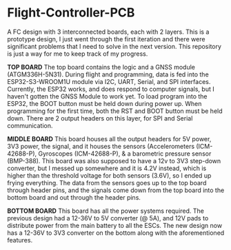 # Flight-Controller-PCB
A FC design with 3 interconnected boards, each with 2 layers. This is a prototype design, I just went through the first iteration and there were significant problems that I need to solve in the next version. This repository is just a way for me to keep track of my progress.

**TOP BOARD**
The top board contains the logic and a GNSS module (ATGM336H-5N31). During flight and programming, data is fed into the ESP32-S3-WROOM1U module via I2C, UART, Serial, and SPI interfaces. Currently, the ESP32 works, and does respond to computer signals, but I haven't gotten the GNSS Module to work yet. To load program into the ESP32, the BOOT button must be held down during power up. When programming for the first time, both the RST and BOOT button must be held down. There are 2 output headers on this layer, for SPI and Serial communication.

**MIDDLE BOARD**
This board houses all the output headers for 5V power, 3V3 power, the signal, and it houses the sensors (Accelerometers (ICM-42688-P), Gyroscopes (ICM-42688-P), & a barometric pressure sensor (BMP-388). This board was also supposed to have a 12v to 3V3 step-down converter, but I messed up somewhere and it is 4.2V instead, which is higher than the threshold voltage for both sensors (3.6V), so I ended up frying everything. The data from the sensors goes up to the top board through header pins, and the signals come down from the top board into the bottom board and out through the header pins. 

**BOTTOM BOARD**
This board has all the power systems required. The previous design had a 12-36V to 5V converter (@ 5A), and 12V pads to distribute power from the main battery to all the ESCs. The new design now has a 12-36V to 3V3 converter on the bottom along with the aforementioned features. 
